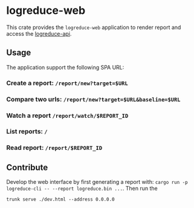 # logreduce-web

This crate provides the `logreduce-web` application to render report and access the [logreduce-api](../web-service/).


## Usage

The application support the following SPA URL:

### Create a report: `/report/new?target=$URL`

### Compare two urls: `/report/new?target=$URL&baseline=$URL`

### Watch a report `/report/watch/$REPORT_ID`

### List reports: `/`

### Read report: `/report/$REPORT_ID`


## Contribute

Develop the web interface by first generating a report with:
`cargo run -p logreduce-cli -- --report logreduce.bin ...`. Then
run the

```ShellSession
trunk serve ./dev.html --address 0.0.0.0
```
